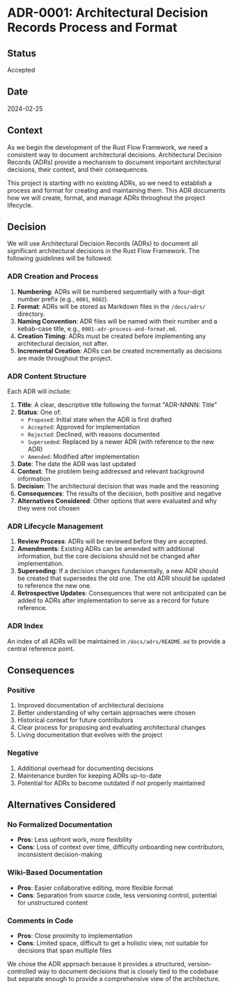 # ADR-0001: Architectural Decision Records Process and Format

## Status

Accepted

## Date

2024-02-25

## Context

As we begin the development of the Rust Flow Framework, we need a consistent way to document architectural decisions. Architectural Decision Records (ADRs) provide a mechanism to document important architectural decisions, their context, and their consequences.

This project is starting with no existing ADRs, so we need to establish a process and format for creating and maintaining them. This ADR documents how we will create, format, and manage ADRs throughout the project lifecycle.

## Decision

We will use Architectural Decision Records (ADRs) to document all significant architectural decisions in the Rust Flow Framework. The following guidelines will be followed:

### ADR Creation and Process

1. **Numbering**: ADRs will be numbered sequentially with a four-digit number prefix (e.g., `0001`, `0002`).
2. **Format**: ADRs will be stored as Markdown files in the `/docs/adrs/` directory.
3. **Naming Convention**: ADR files will be named with their number and a kebab-case title, e.g., `0001-adr-process-and-format.md`.
4. **Creation Timing**: ADRs must be created before implementing any architectural decision, not after.
5. **Incremental Creation**: ADRs can be created incrementally as decisions are made throughout the project.

### ADR Content Structure

Each ADR will include:

1. **Title**: A clear, descriptive title following the format "ADR-NNNN: Title"
2. **Status**: One of:
   - `Proposed`: Initial state when the ADR is first drafted
   - `Accepted`: Approved for implementation
   - `Rejected`: Declined, with reasons documented
   - `Superseded`: Replaced by a newer ADR (with reference to the new ADR)
   - `Amended`: Modified after implementation
3. **Date**: The date the ADR was last updated
4. **Context**: The problem being addressed and relevant background information
5. **Decision**: The architectural decision that was made and the reasoning
6. **Consequences**: The results of the decision, both positive and negative
7. **Alternatives Considered**: Other options that were evaluated and why they were not chosen

### ADR Lifecycle Management

1. **Review Process**: ADRs will be reviewed before they are accepted.
2. **Amendments**: Existing ADRs can be amended with additional information, but the core decisions should not be changed after implementation.
3. **Superseding**: If a decision changes fundamentally, a new ADR should be created that supersedes the old one. The old ADR should be updated to reference the new one.
4. **Retrospective Updates**: Consequences that were not anticipated can be added to ADRs after implementation to serve as a record for future reference.

### ADR Index

An index of all ADRs will be maintained in `/docs/adrs/README.md` to provide a central reference point.

## Consequences

### Positive

1. Improved documentation of architectural decisions
2. Better understanding of why certain approaches were chosen
3. Historical context for future contributors
4. Clear process for proposing and evaluating architectural changes
5. Living documentation that evolves with the project

### Negative

1. Additional overhead for documenting decisions
2. Maintenance burden for keeping ADRs up-to-date
3. Potential for ADRs to become outdated if not properly maintained

## Alternatives Considered

### No Formalized Documentation

- **Pros**: Less upfront work, more flexibility
- **Cons**: Loss of context over time, difficulty onboarding new contributors, inconsistent decision-making

### Wiki-Based Documentation

- **Pros**: Easier collaborative editing, more flexible format
- **Cons**: Separation from source code, less versioning control, potential for unstructured content

### Comments in Code

- **Pros**: Close proximity to implementation
- **Cons**: Limited space, difficult to get a holistic view, not suitable for decisions that span multiple files

We chose the ADR approach because it provides a structured, version-controlled way to document decisions that is closely tied to the codebase but separate enough to provide a comprehensive view of the architecture.

